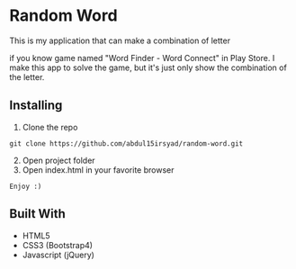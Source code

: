 # Random Word
This is my application that can make a combination of letter

if you know game named "Word Finder - Word Connect" in Play Store. I make this app to solve the game, but it's just only show the combination of the letter.
## Installing
1. Clone the repo
```
git clone https://github.com/abdul15irsyad/random-word.git
```
2. Open project folder
3. Open index.html in your favorite browser
```
Enjoy :)
```
## Built With
- HTML5
- CSS3 (Bootstrap4)
- Javascript (jQuery)
